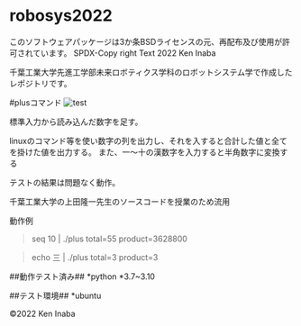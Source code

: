 # robosys2022

このソフトウェアパッケージは3か条BSDライセンスの元、再配布及び使用が許可されています。
SPDX-Copy right Text 2022 Ken Inaba

千葉工業大学先進工学部未来ロボティクス学科のロボットシステム学で作成したレポジトリです。

#plusコマンド
![test](https://github.com/dynepanch/robosys2022/actions/workflows/test.yml/badge.svg)

標準入力から読み込んだ数字を足す。

linuxのコマンド等を使い数字の列を出力し、それを入すると合計した値と全てを掛けた値を出力する。
また、一～十の漢数字を入力すると半角数字に変換する

テストの結果は問題なく動作。

千葉工業大学の上田隆一先生のソースコードを授業のため流用

動作例

> seq 10 | ./plus
> total=55
> product=3628800

> echo 三 | ./plus
> total=3
> product=3 


##動作テスト済み##
*python
	*3.7~3.10

##テスト環境##
*ubuntu

©2022 Ken Inaba
